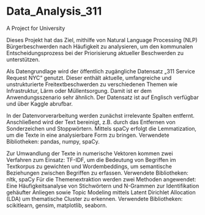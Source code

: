 # Data_Analysis_311
A Project for University

Dieses Projekt hat das Ziel, mithilfe von Natural Language Processing (NLP) Bürgerbeschwerden
nach Häufigkeit zu analysieren, um den kommunalen Entscheidungsprozess bei der Priorisierung
aktueller Beschwerden zu unterstützen.

Als Datengrundlage wird der öffentlich zugängliche Datensatz „311 Service Request NYC“ genutzt.
Dieser enthält aktuelle, umfangreiche und unstrukturierte Freitextbeschwerden zu verschiedenen
Themen wie Infrastruktur, Lärm oder Müllentsorgung. Damit ist er dem Anwendungsszenario sehr
ähnlich. Der Datensatz ist auf Englisch verfügbar und über Kaggle abrufbar.

In der Datenvorverarbeitung werden zunächst irrelevante Spalten entfernt. Anschließend wird der
Text bereinigt, z.B. durch das Entfernen von Sonderzeichen und Stoppwörtern. Mittels spaCy erfolgt
die Lemmatization, um die Texte in eine analysierbare Form zu bringen. Verwendete Bibliotheken:
pandas, numpy, spaCy.

Zur Umwandlung der Texte in numerische Vektoren kommen zwei Verfahren zum Einsatz: TF-IDF,
um die Bedeutung von Begriffen im Textkorpus zu gewichten und Wordembeddings, um semantische Beziehungen zwischen Begriffen zu erfassen. Verwendete Bibliotheken: nltk, spaCy
Für die Themenextraktion werden zwei Methoden angewendet: Eine Häufigkeitsanalyse von Stichwörtern und N-Grammen zur Identifikation gehäufter Anliegen sowie Topic Modeling mittels Latent
Dirichlet Allocation (LDA) um thematische Cluster zu erkennen. Verwendete Bibliotheken: scikitlearn, gensim, matplotlib, seaborn.
